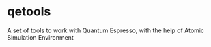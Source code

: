 # qetools
A set of tools to work with Quantum Espresso, with the help of Atomic Simulation Environment
